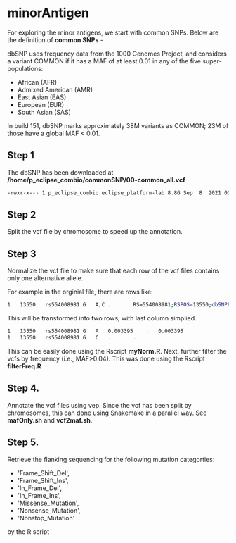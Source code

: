 # minorAntigen

For exploring the minor antigens, we start with common SNPs. Below are the definition of **common SNPs** -

dbSNP uses frequency data from the 1000 Genomes Project, and considers a variant COMMON if it has a MAF of at least 0.01 in any of the five super-populations:

* African (AFR)
* Admixed American (AMR)
* East Asian (EAS)
* European (EUR)
* South Asian (SAS)

In build 151, dbSNP marks approximately 38M variants as COMMON; 23M of those have a global MAF < 0.01.

## Step 1

The dbSNP has been downloaded at 
**/home/p_eclipse_combio/commonSNP/00-common_all.vcf**
```bash
-rwxr-x--- 1 p_eclipse_combio eclipse_platform-lab 8.8G Sep  8  2021 00-common_all.vcf
```

## Step 2
Split the vcf file by chromosome to speed up the annotation.

## Step 3
Normalize the vcf file to make sure that each row of the vcf files contains only one alternative allele.

For example in the orginial file, there are rows like:
```bash
1	13550	rs554008981	G	A,C	.	.	RS=554008981;RSPOS=13550;dbSNPBuildID=142;SSR=0;SAO=0;VP=0x050000000005040026000100;GENEINFO=DDX11L1:100287102;WGT=1;VC=SNV;ASP;VLD;KGPhase3;CAF=0.9966,0.003395,.;COMMON=1;TOPMED=0.99221139143730886,0.00778064475025484,0.00000796381243628
```
This will be transformed into two rows, with last column simplied.
```bash
1	13550	rs554008981	G	A	0.003395	.	0.003395
1	13550	rs554008981	G	C	.	.	.
```

This can be easily done using the Rscript **myNorm.R**.
Next, further filter the vcfs by frequency (i.e., MAF>0.04). This was done using the Rscript **filterFreq.R**

## Step 4. 
Annotate the vcf files using vep. Since the vcf has been split by chromosomes, this can done using Snakemake in a parallel way. See **mafOnly.sh** and **vcf2maf.sh**.

## Step 5.
Retrieve the flanking sequencing for the following mutation categorties:
* 'Frame_Shift_Del',
* 'Frame_Shift_Ins',
* 'In_Frame_Del',
* 'In_Frame_Ins',
* 'Missense_Mutation',
* 'Nonsense_Mutation',
* 'Nonstop_Mutation'

by the R script 


